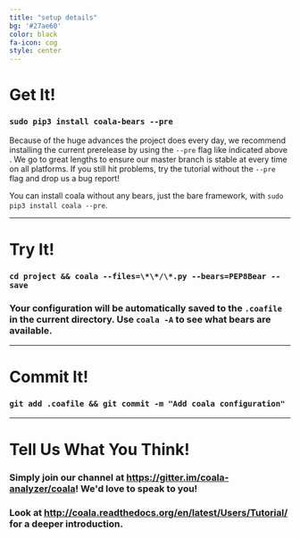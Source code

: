 ```yaml
---
title: "setup details"
bg: '#27ae60'
color: black
fa-icon: cog
style: center
---
```


# Get It!

### `sudo pip3 install coala-bears --pre`

Because of the huge advances the project does every day, we recommend installing
the current prerelease by using the `--pre` flag like indicated above . We go to
great lengths to ensure our master branch is stable at every time on all
platforms. If you still hit problems, try the tutorial without the `--pre` flag
and drop us a bug report!

You can install coala without any bears, just the bare framework, with
`sudo pip3 install coala --pre`.

-------------------------

# Try It!

### `cd project && coala --files=\*\*/\*.py --bears=PEP8Bear --save`

### Your configuration will be automatically saved to the `.coafile` in the current directory. Use `coala -A` to see what bears are available.

-------------------------

# Commit It!

### `git add .coafile && git commit -m "Add coala configuration"`

-------------------------

# Tell Us What You Think!

### Simply join our channel at <https://gitter.im/coala-analyzer/coala>! We'd love to speak to you!

### Look at <http://coala.readthedocs.org/en/latest/Users/Tutorial/> for a deeper introduction.

